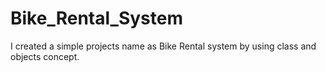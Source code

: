 # Bike_Rental_System
I created a simple projects name as Bike Rental  system by using class and objects concept. 
